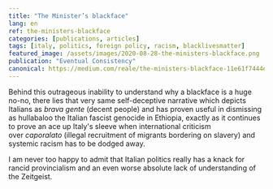 ```yaml
---
title: "The Minister’s blackface"
lang: en
ref: the-ministers-blackface
categories: [publications, articles]
tags: [italy, politics, foreign policy, racism, blacklivesmatter]
featured_image: /assets/images/2020-08-28-the-ministers-blackface.png
publication: "Eventual Consistency"
canonical: https://medium.com/reale/the-ministers-blackface-11e61f7444e6
---
```


Behind this outrageous inability to understand why a blackface is a huge no-no, there lies that very same self-deceptive narrative which depicts Italians as *brava gente* (decent people) and has proven useful in dismissing as hullabaloo the Italian fascist genocide in Ethiopia, exactly as it continues to prove an ace up Italy's sleeve when international criticism over *caporalato* (illegal recruitment of migrants bordering on slavery) and systemic racism has to be dodged away.

I am never too happy to admit that Italian politics really has a knack for rancid provincialism and an even worse absolute lack of understanding of the Zeitgeist.
